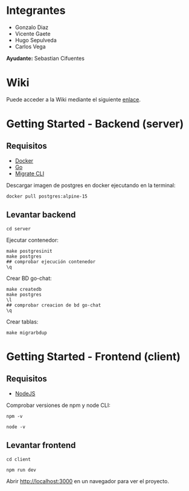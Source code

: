 # Integrantes
* Gonzalo Diaz  
* Vicente Gaete  
* Hugo Sepulveda  
* Carlos Vega  

**Ayudante:** Sebastian Cifuentes

# Wiki
Puede acceder a la Wiki mediante el siguiente [enlace](wiki).

# Getting Started - Backend (server)

## Requisitos
* [Docker](https://docs.docker.com/)  
* [Go](https://go.dev/)
* [Migrate CLI](https://github.com/golang-migrate/migrate/tree/master/cmd/migrate)

Descargar imagen de postgres en docker ejecutando en la terminal:

```
docker pull postgres:alpine-15
```
## Levantar backend

```
cd server
```
Ejecutar contenedor:

```
make postgresinit
make postgres
## comprobar ejecución contenedor
\q
```


Crear BD go-chat:
```
make createdb
make postgres
\l
## comprobar creacion de bd go-chat
\q
```


Crear tablas:
```
make migrarbdup
```

# Getting Started - Frontend (client)


## Requisitos
* [NodeJS](https://nodejs.org/es)

Comprobar versiones de npm y node CLI:

```
npm -v
```
```
node -v
```
## Levantar frontend


```
cd client
```
```
npm run dev
```
Abrir [http://localhost:3000](http://localhost:3000) en un navegador para ver el proyecto.
